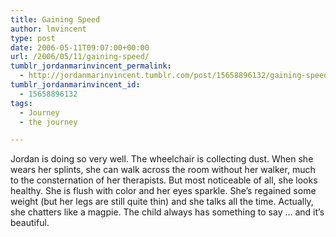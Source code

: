```yaml
---
title: Gaining Speed
author: lmvincent
type: post
date: 2006-05-11T09:07:00+00:00
url: /2006/05/11/gaining-speed/
tumblr_jordanmarinvincent_permalink:
  - http://jordanmarinvincent.tumblr.com/post/15658896132/gaining-speed
tumblr_jordanmarinvincent_id:
  - 15658896132
tags:
  - Journey
  - the journey

---
```

Jordan is doing so very well. The wheelchair is collecting dust. When she wears her splints, she can walk across the room without her walker, much to the consternation of her therapists. But most noticeable of all, she looks healthy. She is flush with color and her eyes sparkle. She&rsquo;s regained some weight (but her legs are still quite thin) and she talks all the time. Actually, she chatters like a magpie. The child always has something to say &hellip; and it&rsquo;s beautiful.

<div class="blogger-post-footer">
  <img loading="lazy" width="1" height="1" src="https://blogger.googleusercontent.com/tracker/9039099668816362935-2756028885586035500?l=jordansjourney2.blogspot.com" alt="" />
</div>